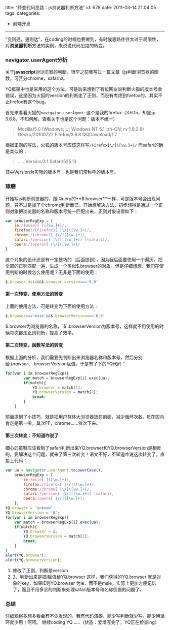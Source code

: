 title: "转变代码思路：js浏览器判断方法"
id: 678
date: 2011-03-14 21:04:05
tags:
categories:
- 前端开发
---
“变则通，通则达”，在coding的时候也要做到，有时候思路往往太过于局限性，对**浏览器判断**方法的实例，来说说代码思路的转变。

### navigator.userAgent分析

关于**javascript**对浏览器的判断，很早之前我写过一篇文章《js判断浏览器的函数，可区分chrome，safari\》。

YQ框架中也是采用的这个方法，可是后来想到了有位网友说判断火狐的版本号会错误，这是因为火狐的version的判断走了正则，而没有考虑到firefox的，其实不止firefox有这个bug。

首先来看看火狐的`navigator.userAgent`:
这个是我的firefox（3.6.15，却显示3.6.8，不知何解，查看关于也是这个问题：版本不统一）

> Mozilla/5.0 (Windows; U; Windows NT 5.1; zh-CN; rv:1.9.2.8) Gecko/20100722 Firefox/3.6.8 QQDownload/1.7

根据正则的写法，火狐的版本号应该这样写`/Firefox[\/]([\w.]+)/`
而safari的确是类似的：

> ……Version/3.1 Safari/525.13

其中Version为实际的版本号，也是我们常称呼的版本号。

### 琢磨

开始写js判断浏览器的，跟jQuery的**$.browser**一样，可是版本号会出现问题，只不过是加了个chrome判断而已。开始想解决方法，初步想得是通过一个正则对象把浏览器的名称和版本号统一匹配出来，正则对象设置如下：
```javascript
var browserRegExp = {
    ie:/(msie)[ ]([\w.]+)/,
    firefox:/(firefox)[ |\/]([\w.]+)/,
    chrome:/(chrome)[ |\/]([\w.]+)/,
    safari:/version[ |\/]([\w.]+)[ ](safari)/,
    opera:/(opera)[ |\/]([\w.]+)/
}
```
<!--more-->
这个对象的设计还是有一定技巧的（后面提到），因为我后面要使用一个遍历，把全部的正则匹配一遍，生成一个类似$.browser的对象。但是仔细想想，我们在使用判断的时候怎么使用呢？无非是下面的使用：

```javascript
$.browser.msie&&$.browser.version==='6.0'
```

#### 第一次转变，使用方法的转变

上面的使用方法，可是转变为下面的使用方法：

```javascript
$.browser==='msie'&&$.browserVersion==='6.0'
```

$.browser为浏览器的名称，`$`.browserVersion为版本号，这样就不用使用的时候每次都走正则判断，提高了效率。

#### 第二次转变，函数写法的转变

根据上面的分析，我们需要先判断出来浏览器名称和版本号，然后分别给$.browser、$.browserVersion赋值，于是有了下的YQ代码：

```javascript
for(var i in browserRegExp){
        var match = browserRegExp[i].exec(ua);
        if(match){
            YQ.browser = match[1];
            YQ.browserVersion = match[2];
            break;
        }
    }
```
前面提到了小技巧，就是把用户群体大浏览器放在前面，减少循环次数，IE在国内肯定是第一啦，其次FF，chrome……依次下来。

#### 第三次转变：不知道咋说了

细心的童鞋应该看到了safari判断出来YQ.browser和YQ.browserVersion是相反的，要解决这个问题，就来了第三次转变！语文不好，不知道咋说这次转变了，直接上代码：

```javascript
var ua = navigator.userAgent.toLowerCase(),
    browserRegExp = {
        ie:/msie[ ]([\w.]+)/,
        firefox:/firefox[ |\/]([\w.]+)/,
        chrome:/chrome[ |\/]([\w.]+)/,
        safari:/version[ |\/]([\w.]+)[ ]safari/,
        opera:/opera[ |\/]([\w.]+)/
    };
YQ.browser = 'unknow';
YQ.browserVersion = '0';
for(var i in browserRegExp){
    var match = browserRegExp[i].exec(ua);
    if(match){
        YQ.browser = i;
        YQ.browserVersion = match[1];
        break;
    }
}
alert(YQ.browser);
alert(YQ.browserVersion);
```

1.  修改了正则，判断是version
2.  2、判断出来是把i赋值给YQ.browser
这样，我们获得的YQ.browser 就是对象的key，如果IE则YQ.browser 为ie，而不是msie，实际上更加方便记忆了，而且不用多余的判断来处理safari版本号和名称倒置的问题了。

### 总结

仔细观察多想多看会有不少发现的，我有代码洁癖，能少写判断就少写，能少用循环就少用！呵呵。
继续coding YQ……（状态：爱墙写完了，YQ正在检查ing）